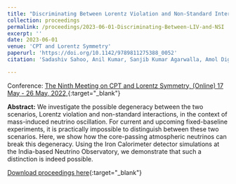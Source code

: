 ```yaml
---
title: "Discriminating Between Lorentz Violation and Non-Standard Interactions Using Core-Passing Atmospheric Neutrinos at INO-ICAL"
collection: proceedings
permalink: /proceedings/2023-06-01-Discriminating-Between-LIV-and-NSI
excerpt: ''
date: 2023-06-01
venue: 'CPT and Lorentz Symmetry'
paperurl: 'https://doi.org/10.1142/9789811275388_0052'
citation: 'Sadashiv Sahoo, Anil Kumar, Sanjib Kumar Agarwalla, Amol Dighe, &quot;Discriminating Between Lorentz Violation and Non-Standard Interactions Using Core-Passing Atmospheric Neutrinos at INO-ICAL&quot;, Proceedings of The Ninth Meeting on CPT and Lorentz Symmetry, (Online) 17 May - 26 May, 2022, Indiana University, Bloomington, <i>CPT and Lorentz Symmetry</i>, May 2023, 226-228.'

---
```


Conference: [The Ninth Meeting on CPT and Lorentz Symmetry, (Online) 17 May - 26 May, 2022,](https://lorentz.sitehost.iu.edu/cpt22/){:target="_blank"}


**Abstract:** We investigate the possible degeneracy between the two scenarios, Lorentz violation and non-standard interactions, in the context of mass-induced neutrino oscillation. For current and upcoming fixed-baseline experiments, it is practically impossible to distinguish between these two scenarios. Here, we show how the core-passing atmospheric neutrinos can break this degeneracy. Using the Iron Calorimeter detector simulations at the India-based Neutrino Observatory, we demonstrate that such a distinction is indeed possible.
 
[Download proceedings here](https://doi.org/10.1142/9789811275388_0052){:target="_blank"}

